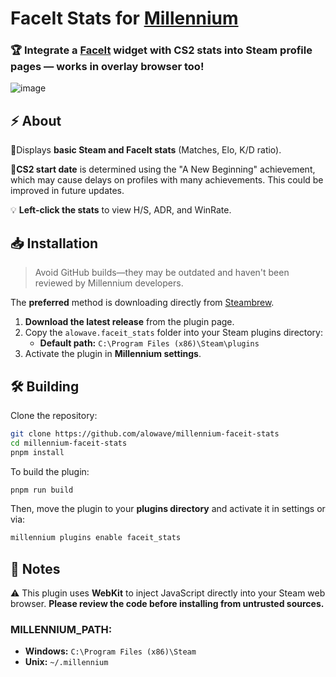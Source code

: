 # **FaceIt Stats for [Millennium](https://steambrew.app)**

### 🏆 Integrate a **[FaceIt](https://faceit.com)** widget with **CS2 stats** into Steam profile pages — works in overlay browser too!

![image](https://github.com/alowave/millennium-faceit-stats/blob/main/example.png?raw=true)

## ⚡ About
🔹Displays **basic Steam and FaceIt stats** (Matches, Elo, K/D ratio).

🔹**CS2 start date** is determined using the "A New Beginning" achievement, which may cause delays on profiles with many achievements. This could be improved in future updates.

💡 **Left-click the stats** to view H/S, ADR, and WinRate.

## 📥 Installation
> Avoid GitHub builds—they may be outdated and haven't been reviewed by Millennium developers.

The **preferred** method is downloading directly from [Steambrew](https://steambrew.app/plugin?id=57c553750f61). 

1.  **Download the latest release** from the plugin page.
2.  Copy the `alowave.faceit_stats` folder into your Steam plugins directory:
    -   **Default path:** `C:\Program Files (x86)\Steam\plugins`
3.  Activate the plugin in **Millennium settings**.

## 🛠️ Building
Clone the repository:
```bash
git clone https://github.com/alowave/millennium-faceit-stats
cd millennium-faceit-stats
pnpm install
```
To build the plugin:
```bash
pnpm run build
```
Then, move the plugin to your **plugins directory** and activate it in settings or via:
```bash
millennium plugins enable faceit_stats
```

## 📌 Notes
⚠️ This plugin uses **WebKit** to inject JavaScript directly into your Steam web browser. **Please review the code before installing from untrusted sources.**

### **MILLENNIUM_PATH:**
-   **Windows:** `C:\Program Files (x86)\Steam`
-   **Unix:** `~/.millennium`
